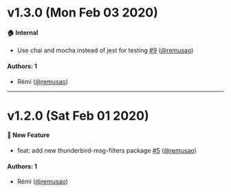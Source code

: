 # v1.3.0 (Mon Feb 03 2020)

#### :house: Internal

- Use chai and mocha instead of jest for testing [#9](https://github.com/remusao/mono/pull/9) ([@remusao](https://github.com/remusao))

#### Authors: 1

- Rémi ([@remusao](https://github.com/remusao))

---

# v1.2.0 (Sat Feb 01 2020)

#### :rocket: New Feature

- feat: add new thunderbird-msg-filters package [#5](https://github.com/remusao/mono/pull/5) ([@remusao](https://github.com/remusao))

#### Authors: 1

- Rémi ([@remusao](https://github.com/remusao))